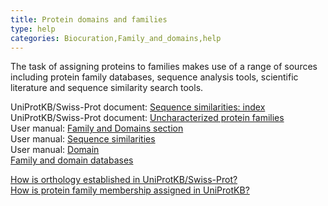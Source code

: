 ```yaml
---
title: Protein domains and families
type: help
categories: Biocuration,Family_and_domains,help
---
```


The task of assigning proteins to families makes use of a range of sources including protein family databases, sequence analysis tools, scientific literature and sequence similarity search tools.

UniProtKB/Swiss-Prot document: [Sequence similarities: index](https://ftp.uniprot.org/pub/databases/uniprot/current_release/knowledgebase/complete/docs/similar)  
UniProtKB/Swiss-Prot document: [Uncharacterized protein families](https://ftp.uniprot.org/pub/databases/uniprot/current_release/knowledgebase/complete/docs/upflist)  
User manual: [Family and Domains section](https://www.uniprot.org/help/family_and_domains)  
User manual: [Sequence similarities](https://www.uniprot.org/help/sequence_similarities)  
User manual: [Domain](https://www.uniprot.org/help/domain)  
[Family and domain databases](https://www.uniprot.org/database?facets=category_exact%3AFamily%20and%20domain%20databases&query=%2A)

[How is orthology established in UniProtKB/Swiss-Prot?](https://www.uniprot.org/help/orthology)  
[How is protein family membership assigned in UniProtKB?](https://www.uniprot.org/help/family_membership)
